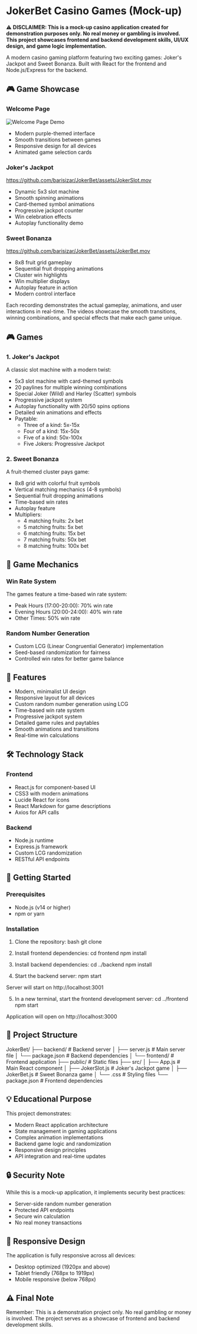 # JokerBet Casino Games (Mock-up)

⚠️ **DISCLAIMER: This is a mock-up casino application created for demonstration purposes only. No real money or gambling is involved. This project showcases frontend and backend development skills, UI/UX design, and game logic implementation.**

A modern casino gaming platform featuring two exciting games: Joker's Jackpot and Sweet Bonanza. Built with React for the frontend and Node.js/Express for the backend.

## 🎮 Game Showcase

### Welcome Page
![Welcome Page Demo](./assets/mainpage.png)
- Modern purple-themed interface
- Smooth transitions between games
- Responsive design for all devices
- Animated game selection cards

### Joker's Jackpot
https://github.com/barisizar/JokerBet/assets/JokerSlot.mov
- Dynamic 5x3 slot machine
- Smooth spinning animations
- Card-themed symbol animations
- Progressive jackpot counter
- Win celebration effects
- Autoplay functionality demo

### Sweet Bonanza
https://github.com/barisizar/JokerBet/assets/JokerBet.mov
- 8x8 fruit grid gameplay
- Sequential fruit dropping animations
- Cluster win highlights
- Win multiplier displays
- Autoplay feature in action
- Modern control interface

Each recording demonstrates the actual gameplay, animations, and user interactions in real-time. The videos showcase the smooth transitions, winning combinations, and special effects that make each game unique.

## 🎮 Games

### 1. Joker's Jackpot
A classic slot machine with a modern twist:
- 5x3 slot machine with card-themed symbols
- 20 paylines for multiple winning combinations
- Special Joker (Wild) and Harley (Scatter) symbols
- Progressive jackpot system
- Autoplay functionality with 20/50 spins options
- Detailed win animations and effects
- Paytable:
  - Three of a kind: 5x-15x
  - Four of a kind: 15x-50x
  - Five of a kind: 50x-100x
  - Five Jokers: Progressive Jackpot

### 2. Sweet Bonanza
A fruit-themed cluster pays game:
- 8x8 grid with colorful fruit symbols
- Vertical matching mechanics (4-8 symbols)
- Sequential fruit dropping animations
- Time-based win rates
- Autoplay feature
- Multipliers:
  - 4 matching fruits: 2x bet
  - 5 matching fruits: 5x bet
  - 6 matching fruits: 15x bet
  - 7 matching fruits: 50x bet
  - 8 matching fruits: 100x bet

## 🎯 Game Mechanics

### Win Rate System
The games feature a time-based win rate system:
- Peak Hours (17:00-20:00): 70% win rate
- Evening Hours (20:00-24:00): 40% win rate
- Other Times: 50% win rate

### Random Number Generation
- Custom LCG (Linear Congruential Generator) implementation
- Seed-based randomization for fairness
- Controlled win rates for better game balance

## 🚀 Features

- Modern, minimalist UI design
- Responsive layout for all devices
- Custom random number generation using LCG
- Time-based win rate system
- Progressive jackpot system
- Detailed game rules and paytables
- Smooth animations and transitions
- Real-time win calculations

## 🛠️ Technology Stack

### Frontend
- React.js for component-based UI
- CSS3 with modern animations
- Lucide React for icons
- React Markdown for game descriptions
- Axios for API calls

### Backend
- Node.js runtime
- Express.js framework
- Custom LCG randomization
- RESTful API endpoints

## 🎯 Getting Started

### Prerequisites
- Node.js (v14 or higher)
- npm or yarn

### Installation

1. Clone the repository:
bash
git clone

2. Install frontend dependencies:
cd frontend
npm install

3. Install backend dependencies:
cd ../backend
npm install

4. Start the backend server:
npm start

Server will start on http://localhost:3001

5. In a new terminal, start the frontend development server:
cd ../frontend
npm start

Application will open on http://localhost:3000

## 💫 Project Structure

JokerBet/
├── backend/ # Backend server
│ ├── server.js # Main server file
│ └── package.json # Backend dependencies
│
└── frontend/ # Frontend application
├── public/ # Static files
├── src/
│ ├── App.js # Main React component
│ ├── JokerSlot.js # Joker's Jackpot game
│ ├── JokerBet.js # Sweet Bonanza game
│ └── .css # Styling files
└── package.json # Frontend dependencies


## 💡 Educational Purpose

This project demonstrates:
- Modern React application architecture
- State management in gaming applications
- Complex animation implementations
- Backend game logic and randomization
- Responsive design principles
- API integration and real-time updates

## 🔒 Security Note

While this is a mock-up application, it implements security best practices:
- Server-side random number generation
- Protected API endpoints
- Secure win calculation
- No real money transactions

## 📱 Responsive Design

The application is fully responsive across all devices:
- Desktop optimized (1920px and above)
- Tablet friendly (768px to 1919px)
- Mobile responsive (below 768px)

## ⚠️ Final Note

Remember: This is a demonstration project only. No real gambling or money is involved. The project serves as a showcase of frontend and backend development skills.